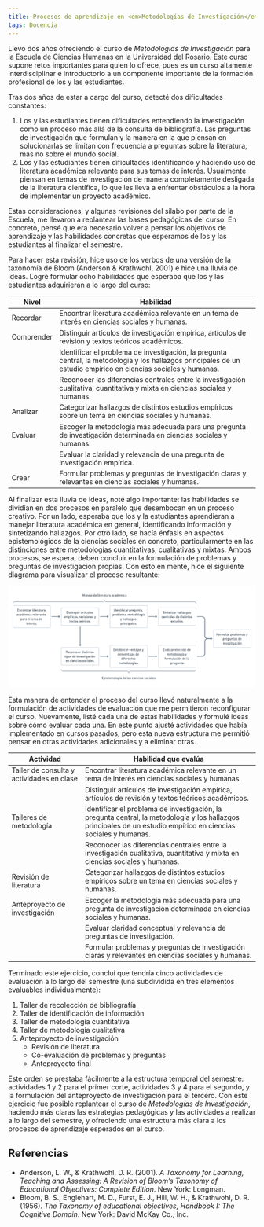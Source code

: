 ```yaml
---
title: Procesos de aprendizaje en <em>Metodologías de Investigación</em>
tags: Docencia
---
```


Llevo dos años ofreciendo el curso de *Metodologías de Investigación* para la Escuela de Ciencias Humanas en la Universidad del Rosario. Este curso supone retos importantes para quien lo ofrece, pues es un curso altamente interdisciplinar e introductorio a un componente importante de la formación profesional de los y las estudiantes. 

Tras dos años de estar a cargo del curso, detecté dos dificultades constantes:

1. Los y las estudiantes tienen dificultades entendiendo la investigación como un proceso más allá de la consulta de bibliografía. Las preguntas de investigación que formulan y la manera en la que piensan en solucionarlas se limitan con frecuencia a preguntas sobre la literatura, mas no sobre el mundo social.
2. Los y las estudiantes tienen dificultades identificando y haciendo uso de literatura académica relevante para sus temas de interés. Usualmente piensan en temas de investigación de manera completamente desligada de la literatura científica, lo que les lleva a enfrentar obstáculos a la hora de implementar un proyecto académico.

Estas consideraciones, y algunas revisiones del sílabo por parte de la Escuela, me llevaron a replantear las bases pedagógicas del curso. En concreto, pensé que era necesario volver a pensar los objetivos de aprendizaje y las habilidades concretas que esperamos de los y las estudiantes al finalizar el semestre.

Para hacer esta revisión, hice uso de los verbos de una versión de la taxonomía de Bloom (Anderson & Krathwohl, 2001) e hice una lluvia de ideas. Logré formular ocho habilidades que esperaba que los y las estudiantes adquirieran a lo largo del curso:

| Nivel      | Habilidad                                                                                                                                                        |
| ---------- | ---------------------------------------------------------------------------------------------------------------------------------------------------------------- |
| Recordar   | Encontrar literatura académica relevante en un tema de interés en ciencias sociales y humanas.                                                                   |
| Comprender | Distinguir artículos de investigación empírica, artículos de revisión y textos teóricos académicos.                                                              |
|            | Identificar el problema de investigación, la pregunta central, la metodología y los hallazgos principales de un estudio empírico en ciencias sociales y humanas. |
|            | Reconocer las diferencias centrales entre la investigación cualitativa, cuantitativa y mixta en ciencias sociales y humanas.                                     |
| Analizar   | Categorizar hallazgos de distintos estudios empíricos sobre un tema en ciencias sociales y humanas.                                                              |
| Evaluar    | Escoger la metodología más adecuada para una pregunta de investigación determinada en ciencias sociales y humanas.                                               |
|            | Evaluar la claridad y relevancia de una pregunta de investigación empírica.                                                                                      |
| Crear      | Formular problemas y preguntas de investigación claras y relevantes en ciencias sociales y humanas.                                                              |

Al finalizar esta lluvia de ideas, noté algo importante: las habilidades se dividían en dos procesos en paralelo que desembocan en un proceso creativo. Por un lado, esperaba que los y la estudiantes aprendieran a manejar literatura académica en general, identificando información y sintetizando hallazgos. Por otro lado, se hacía énfasis en aspectos epistemológicos de la ciencias sociales en concreto, particularmente en las distinciones entre metodologías cuantitativas, cualitativas y mixtas. Ambos procesos, se espera, deben concluir en la formulación de problemas y preguntas de investigación propias. Con esto en mente, hice el siguiente diagrama para visualizar el proceso resultante:

![Diagrama](/blog-assets/2022-01-25-Objetivos-MDG/%5BMDG%5D%20Habilidades.png)

Esta manera de entender el proceso del curso llevó naturalmente a la formulación de actividades de evaluación que me permitieron reconfigurar el curso. Nuevamente, listé cada una de estas habilidades y formulé ideas sobre cómo evaluar cada una. En este punto ajusté actividades que había implementado en cursos pasados, pero esta nueva estructura me permitió pensar en otras actividades adicionales y a eliminar otras. 

| Actividad                                 | Habilidad que evalúa                                                                                                                                             |
| ----------------------------------------- | ---------------------------------------------------------------------------------------------------------------------------------------------------------------- |
| Taller de consulta y actividades en clase | Encontrar literatura académica relevante en un tema de interés en ciencias sociales y humanas.                                                                   |
|                                           | Distinguir artículos de investigación empírica, artículos de revisión y textos teóricos académicos.                                                              |
| Talleres de metodología                   | Identificar el problema de investigación, la pregunta central, la metodología y los hallazgos principales de un estudio empírico en ciencias sociales y humanas. |
|                                           | Reconocer las diferencias centrales entre la investigación cualitativa, cuantitativa y mixta en ciencias sociales y humanas.                                     |
| Revisión de literatura                    | Categorizar hallazgos de distintos estudios empíricos sobre un tema en ciencias sociales y humanas.                                                              |
| Anteproyecto de investigación             | Escoger la metodología más adecuada para una pregunta de investigación determinada en ciencias sociales y humanas.                                               |
|                                           | Evaluar claridad conceptual y relevancia de preguntas de investigación.                                                                                          |
|                                           | Formular problemas y preguntas de investigación claras y relevantes en ciencias sociales y humanas.                                                              |

Terminado este ejercicio, concluí que tendría cinco actividades de evaluación a lo largo del semestre (una subdividida en tres elementos evaluables individualmente):

1. Taller de recolección de bibliografía
2. Taller de identificación de información
3. Taller de metodología cuantitativa
4. Taller de metodología cualitativa
5. Anteproyecto de investigación
    - Revisión de literatura
    - Co-evaluación de problemas y preguntas
    - Anteproyecto final

Este orden se prestaba fácilmente a la estructura temporal del semestre: actividades 1 y 2 para el primer corte, actividades 3 y 4 para el segundo, y la formulación del anteproyecto de investigación para el tercero. Con este ejercicio fue posible replantear el curso de *Metodologías de Investigación*, haciendo más claras las estrategias pedagógicas y las actividades a realizar a lo largo del semestre, y ofreciendo una estructura más clara a los procesos de aprendizaje esperados en el curso.

## Referencias

* Anderson, L. W., & Krathwohl, D. R. (2001). *A Taxonomy for Learning, Teaching and Assessing: A Revision of Bloom’s Taxonomy of Educational Objectives: Complete Edition*. New York: Longman.
* Bloom, B. S., Englehart, M. D., Furst, E. J., Hill, W. H., & Krathwohl, D. R. (1956). *The Taxonomy of educational objectives, Handbook I: The Cognitive Domain*. New York: David McKay Co., Inc.